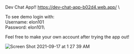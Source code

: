 Dev Chat App!!
https://dev-chat-app-b02d4.web.app/ \

To see demo login with:\
Username: elon101\
Password: elon101\

Feel free to make your own account after trying the app out!

![Screen Shot 2021-09-17 at 1 27 39 AM](https://user-images.githubusercontent.com/67943741/133729374-c0584f80-ef26-454c-981d-877acf1e564e.png)
